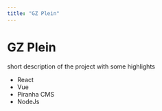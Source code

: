 ```yaml
---
title: "GZ Plein"
---
```

# GZ Plein
short description of the project with some highlights
- React
- Vue
- Piranha CMS 
- NodeJs